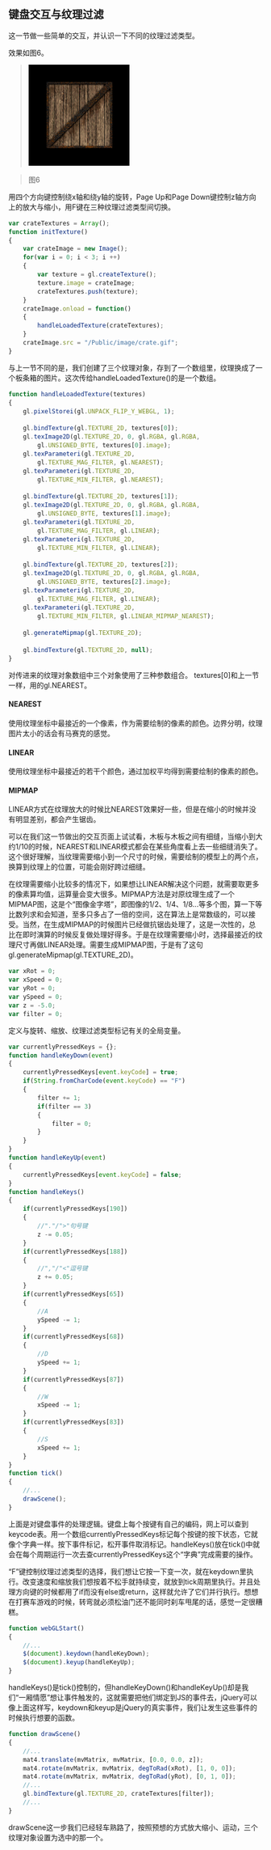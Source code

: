 ## 键盘交互与纹理过滤
这一节做一些简单的交互，并认识一下不同的纹理过滤类型。

效果如图6。

>![图6](../image/C1_Start/1_006.gif)

>图6

用四个方向键控制绕x轴和绕y轴的旋转，Page Up和Page Down键控制z轴方向上的放大与缩小，用F键在三种纹理过滤类型间切换。

```javascript
var crateTextures = Array();
function initTexture()
{
	var crateImage = new Image();
	for(var i = 0; i < 3; i ++)
	{
		var texture = gl.createTexture();
		texture.image = crateImage;
		crateTextures.push(texture);
	}
	crateImage.onload = function()
	{
		handleLoadedTexture(crateTextures);
	}
	crateImage.src = "/Public/image/crate.gif";
}
```
与上一节不同的是，我们创建了三个纹理对象，存到了一个数组里，纹理换成了一个板条箱的图片。这次传给handleLoadedTexture()的是一个数组。
```javascript
function handleLoadedTexture(textures)
{
	gl.pixelStorei(gl.UNPACK_FLIP_Y_WEBGL, 1);

	gl.bindTexture(gl.TEXTURE_2D, textures[0]);
	gl.texImage2D(gl.TEXTURE_2D, 0, gl.RGBA, gl.RGBA,
		gl.UNSIGNED_BYTE, textures[0].image);
	gl.texParameteri(gl.TEXTURE_2D,
		gl.TEXTURE_MAG_FILTER, gl.NEAREST);
	gl.texParameteri(gl.TEXTURE_2D,
		gl.TEXTURE_MIN_FILTER, gl.NEAREST);

	gl.bindTexture(gl.TEXTURE_2D, textures[1]);
	gl.texImage2D(gl.TEXTURE_2D, 0, gl.RGBA, gl.RGBA,
		gl.UNSIGNED_BYTE, textures[1].image);
	gl.texParameteri(gl.TEXTURE_2D,
		gl.TEXTURE_MAG_FILTER, gl.LINEAR);
	gl.texParameteri(gl.TEXTURE_2D,
		gl.TEXTURE_MIN_FILTER, gl.LINEAR);

	gl.bindTexture(gl.TEXTURE_2D, textures[2]);
	gl.texImage2D(gl.TEXTURE_2D, 0, gl.RGBA, gl.RGBA,
		gl.UNSIGNED_BYTE, textures[2].image);
	gl.texParameteri(gl.TEXTURE_2D,
		gl.TEXTURE_MAG_FILTER, gl.LINEAR);
	gl.texParameteri(gl.TEXTURE_2D,
		gl.TEXTURE_MIN_FILTER, gl.LINEAR_MIPMAP_NEAREST);

	gl.generateMipmap(gl.TEXTURE_2D);

	gl.bindTexture(gl.TEXTURE_2D, null);
}
```
对传进来的纹理对象数组中三个对象使用了三种参数组合。
textures[0]和上一节一样，用的gl.NEAREST。
#### NEAREST
使用纹理坐标中最接近的一个像素，作为需要绘制的像素的颜色。边界分明，纹理图片太小的话会有马赛克的感觉。
#### LINEAR
使用纹理坐标中最接近的若干个颜色，通过加权平均得到需要绘制的像素的颜色。
#### MIPMAP
LINEAR方式在纹理放大的时候比NEAREST效果好一些，但是在缩小的时候并没有明显差别，都会产生锯齿。

可以在我们这一节做出的交互页面上试试看，木板与木板之间有细缝，当缩小到大约1/10的时候，NEAREST和LINEAR模式都会在某些角度看上去一些细缝消失了。这个很好理解，当纹理需要缩小到一个尺寸的时候，需要绘制的模型上的两个点，换算到纹理上的位置，可能会刚好跨过细缝。

在纹理需要缩小比较多的情况下，如果想让LINEAR解决这个问题，就需要取更多的像素算均值，运算量会变大很多。MIPMAP方法是对原纹理生成了一个MIPMAP图，这是个“图像金字塔”，即图像的1/2、1/4、1/8...等多个图，算一下等比数列求和会知道，至多只多占了一倍的空间，这在算法上是常数级的，可以接受。当然，在生成MIPMAP的时候图片已经做抗锯齿处理了，这是一次性的，总比在即时演算的时候反复做处理好得多。于是在纹理需要缩小时，选择最接近的纹理尺寸再做LINEAR处理。需要生成MIPMAP图，于是有了这句gl.generateMipmap(gl.TEXTURE_2D)。

```javascript
var xRot = 0;
var xSpeed = 0;
var yRot = 0;
var ySpeed = 0;
var z = -5.0;
var filter = 0;
```
定义与旋转、缩放、纹理过滤类型标记有关的全局变量。

```javascript
var currentlyPressedKeys = {};
function handleKeyDown(event)
{
	currentlyPressedKeys[event.keyCode] = true;
	if(String.fromCharCode(event.keyCode) == "F")
	{
		filter += 1;
		if(filter == 3)
		{
			filter = 0;
		}
	}
}
function handleKeyUp(event)
{
	currentlyPressedKeys[event.keyCode] = false;
}
function handleKeys()
{
	if(currentlyPressedKeys[190])
	{
		//"."/">"句号键
		z -= 0.05;
	}
	if(currentlyPressedKeys[188])
	{
		//","/"<"逗号键
		z += 0.05;
	}
	if(currentlyPressedKeys[65])
	{
		//A
		ySpeed -= 1;
	}
	if(currentlyPressedKeys[68])
	{
		//D
		ySpeed += 1;
	}
	if(currentlyPressedKeys[87])
	{
		//W
		xSpeed -= 1;
	}
	if(currentlyPressedKeys[83])
	{
		//S
		xSpeed += 1;
	}	
}
function tick()
{
	//...
	drawScene();
}
```
上面是对键盘事件的处理逻辑。键盘上每个按键有自己的编码，网上可以查到keycode表。用一个数组currentlyPressedKeys标记每个按键的按下状态，它就像个字典一样。按下事件标记，松开事件取消标记。handleKeys()放在tick()中就会在每个周期运行一次去查currentlyPressedKeys这个“字典”完成需要的操作。

“F”键控制纹理过滤类型的选择，我们想让它按一下变一次，就在keydown里执行。改变速度和缩放我们想按着不松手就持续变，就放到tick周期里执行。并且处理方向键的时候都用了if而没有else或return，这样就允许了它们并行执行。想想在打赛车游戏的时候，转弯就必须松油门还不能同时刹车甩尾的话，感觉一定很糟糕。
```javascript
function webGLStart()
{
	//...
	$(document).keydown(handleKeyDown);
	$(document).keyup(handleKeyUp);
}
```
handleKeys()是tick()控制的，但handleKeyDown()和handleKeyUp()却是我们“一厢情愿”想让事件触发的，这就需要把他们绑定到JS的事件去，jQuery可以像上面这样写，keydown和keyup是jQuery的真实事件，我们让发生这些事件的时候执行想要的函数。

```javascript
function drawScene()
{
    //...
	mat4.translate(mvMatrix, mvMatrix, [0.0, 0.0, z]);
	mat4.rotate(mvMatrix, mvMatrix, degToRad(xRot), [1, 0, 0]);
	mat4.rotate(mvMatrix, mvMatrix, degToRad(yRot), [0, 1, 0]);
	//...
	gl.bindTexture(gl.TEXTURE_2D, crateTextures[filter]);
	//...
}
```
drawScene这一步我们已经轻车熟路了，按照预想的方式放大缩小、运动，三个纹理对象设置为选中的那一个。

